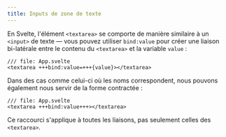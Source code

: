 ```yaml
---
title: Inputs de zone de texte
---
```


En Svelte, l'élément `<textarea>` se comporte de manière similaire à un `<input>` de texte — vous pouvez utiliser `bind:value` pour créer une liaison bi-latérale entre le contenu du `<textarea>` et la variable `value` :

```svelte
/// file: App.svelte
<textarea +++bind:value=+++{value}></textarea>
```

Dans des cas comme celui-ci où les noms correspondent, nous pouvons également nous servir de la forme contractée :

```svelte
/// file: App.svelte
<textarea +++bind:value+++></textarea>
```

Ce raccourci s'applique à toutes les liaisons, pas seulement celles des `<textarea>`.
